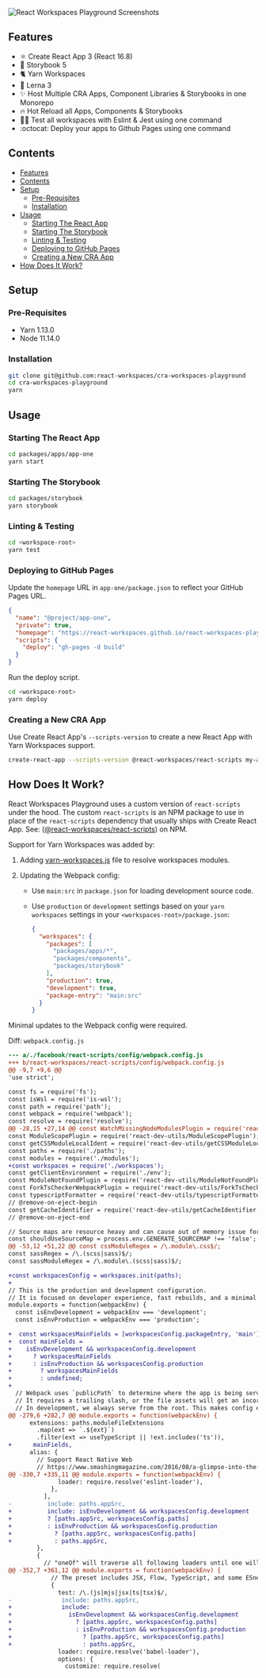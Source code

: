 ![React Workspaces Playground Screenshots](https://i.imgur.com/7snWXD0.png)

## Features

- ⚛️ Create React App 3 (React 16.8)
- 📖 Storybook 5
- 🐈 Yarn Workspaces
- 🐉 Lerna 3
- ✨ Host Multiple CRA Apps, Component Libraries & Storybooks in one Monorepo
- 🔥 Hot Reload all Apps, Components & Storybooks
- 👨‍🔬 Test all workspaces with Eslint & Jest using one command
- :octocat: Deploy your apps to Github Pages using one command

## Contents

- [Features](#features)
- [Contents](#contents)
- [Setup](#setup)
  - [Pre-Requisites](#pre-requisites)
  - [Installation](#installation)
- [Usage](#usage)
  - [Starting The React App](#starting-the-react-app)
  - [Starting The Storybook](#starting-the-storybook)
  - [Linting & Testing](#linting--testing)
  - [Deploying to GitHub Pages](#deploying-to-github-pages)
  - [Creating a New CRA App](#creating-a-new-cra-app)
- [How Does It Work?](#how-does-it-work)

## Setup

### Pre-Requisites

- Yarn 1.13.0
- Node 11.14.0

### Installation

```bash
git clone git@github.com:react-workspaces/cra-workspaces-playground
cd cra-workspaces-playground
yarn
```

## Usage

### Starting The React App

```bash
cd packages/apps/app-one
yarn start
```

### Starting The Storybook

```bash
cd packages/storybook
yarn storybook
```

### Linting & Testing

```bash
cd <workspace-root>
yarn test
```

### Deploying to GitHub Pages

Update the `homepage` URL in `app-one/package.json` to reflect your GitHub Pages URL.

```json
{
  "name": "@project/app-one",
  "private": true,
  "homepage": "https://react-workspaces.github.io/react-workspaces-playground",
  "scripts": {
    "deploy": "gh-pages -d build"
  }
}
```

Run the deploy script.

```bash
cd <workspace-root>
yarn deploy
```

### Creating a New CRA App

Use Create React App's `--scripts-version` to create a new React App with Yarn Workspaces support.

```bash
create-react-app --scripts-version @react-workspaces/react-scripts my-app
```

## How Does It Work?

React Workspaces Playground uses a custom version of `react-scripts` under the hood. The custom `react-scripts` is an NPM package to use in place of the `react-scripts` dependency that usually ships with Create React App. See: ([@react-workspaces/react-scripts](https://www.npmjs.com/@react-workspaces/react-scripts)) on NPM.

Support for Yarn Workspaces was added by:

1. Adding [yarn-workspaces.js](https://github.com/react-workspaces/create-react-app/blob/master/packages/react-scripts/config/yarn-workspaces.js) file to resolve workspaces modules.

1. Updating the Webpack config:

   - Use `main:src` in `package.json` for loading development source code.

   - Use `production` or `development` settings based on your `yarn workspaces` settings in your `<workspaces-root>/package.json`:

     ```json
     {
       "workspaces": {
         "packages": [
           "packages/apps/*",
           "packages/components",
           "packages/storybook"
         ],
         "production": true,
         "development": true,
         "package-entry": "main:src"
       }
     }
     ```

Minimal updates to the Webpack config were required.

Diff: `webpack.config.js`

```diff
--- a/./facebook/react-scripts/config/webpack.config.js
+++ b/react-workspaces/react-scripts/config/webpack.config.js
@@ -9,7 +9,6 @@
'use strict';

const fs = require('fs');
const isWsl = require('is-wsl');
const path = require('path');
const webpack = require('webpack');
const resolve = require('resolve');
@@ -28,15 +27,14 @@ const WatchMissingNodeModulesPlugin = require('react-dev-utils/WatchMissingNodeM
const ModuleScopePlugin = require('react-dev-utils/ModuleScopePlugin');
const getCSSModuleLocalIdent = require('react-dev-utils/getCSSModuleLocalIdent');
const paths = require('./paths');
const modules = require('./modules');
+const workspaces = require('./workspaces');
const getClientEnvironment = require('./env');
const ModuleNotFoundPlugin = require('react-dev-utils/ModuleNotFoundPlugin');
const ForkTsCheckerWebpackPlugin = require('react-dev-utils/ForkTsCheckerWebpackPlugin');
const typescriptFormatter = require('react-dev-utils/typescriptFormatter');
// @remove-on-eject-begin
const getCacheIdentifier = require('react-dev-utils/getCacheIdentifier');
// @remove-on-eject-end

// Source maps are resource heavy and can cause out of memory issue for large source files.
const shouldUseSourceMap = process.env.GENERATE_SOURCEMAP !== 'false';
@@ -53,12 +51,22 @@ const cssModuleRegex = /\.module\.css$/;
const sassRegex = /\.(scss|sass)$/;
const sassModuleRegex = /\.module\.(scss|sass)$/;

+const workspacesConfig = workspaces.init(paths);
+
// This is the production and development configuration.
// It is focused on developer experience, fast rebuilds, and a minimal bundle.
module.exports = function(webpackEnv) {
  const isEnvDevelopment = webpackEnv === 'development';
  const isEnvProduction = webpackEnv === 'production';

+  const workspacesMainFields = [workspacesConfig.packageEntry, 'main'];
+  const mainFields =
+    isEnvDevelopment && workspacesConfig.development
+      ? workspacesMainFields
+      : isEnvProduction && workspacesConfig.production
+        ? workspacesMainFields
+        : undefined;
+
  // Webpack uses `publicPath` to determine where the app is being served from.
  // It requires a trailing slash, or the file assets will get an incorrect path.
  // In development, we always serve from the root. This makes config easier.
@@ -279,6 +282,7 @@ module.exports = function(webpackEnv) {
      extensions: paths.moduleFileExtensions
        .map(ext => `.${ext}`)
        .filter(ext => useTypeScript || !ext.includes('ts')),
+      mainFields,
      alias: {
        // Support React Native Web
        // https://www.smashingmagazine.com/2016/08/a-glimpse-into-the-future-with-react-native-for-web/
@@ -330,7 +335,11 @@ module.exports = function(webpackEnv) {
              loader: require.resolve('eslint-loader'),
            },
          ],
-          include: paths.appSrc,
+          include: isEnvDevelopment && workspacesConfig.development
+          ? [paths.appSrc, workspacesConfig.paths]
+          : isEnvProduction && workspacesConfig.production
+            ? [paths.appSrc, workspacesConfig.paths]
+            : paths.appSrc,
        },
        {
          // "oneOf" will traverse all following loaders until one will
@@ -352,7 +361,12 @@ module.exports = function(webpackEnv) {
            // The preset includes JSX, Flow, TypeScript, and some ESnext features.
            {
              test: /\.(js|mjs|jsx|ts|tsx)$/,
-              include: paths.appSrc,
+              include:
+                isEnvDevelopment && workspacesConfig.development
+                  ? [paths.appSrc, workspacesConfig.paths]
+                  : isEnvProduction && workspacesConfig.production
+                    ? [paths.appSrc, workspacesConfig.paths]
+                    : paths.appSrc,
              loader: require.resolve('babel-loader'),
              options: {
                customize: require.resolve(
```
